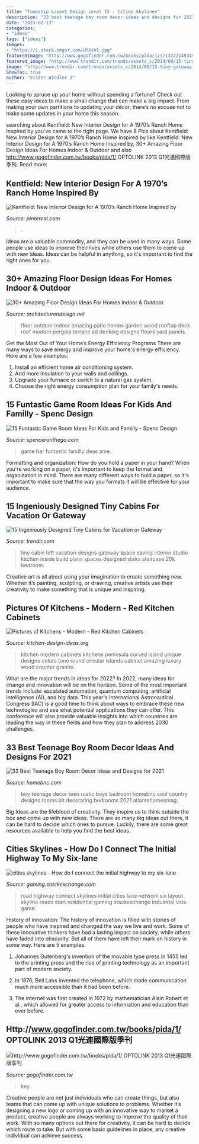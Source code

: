 ```yaml
---
title: "Township Layout Design Level 15 - Cities Skylines"
description: "33 best teenage boy room decor ideas and designs for 2021"
date: "2023-02-13"
categories:
- "ideas"
tags: ["ideas"]
images:
- "https://i.stack.imgur.com/UMXsHl.jpg"
featuredImage: "http://www.gogofinder.com.tw/books/pida/1/s/1372214534vew2tymq.jpg"
featured_image: "http://www.trendir.com/trends/assets_c/2014/06/15-tiny-gateway-vacation-cabin-designs-13b-thumb-970xauto-43608.jpg"
image: "http://www.trendir.com/trends/assets_c/2014/06/15-tiny-gateway-vacation-cabin-designs-13b-thumb-970xauto-43608.jpg"
ShowToc: true
author: "Sister Windler I"
---
```



Looking to spruce up your home without spending a fortune? Check out these easy ideas to make a small change that can make a big impact. From making your own partitions to updating your décor, there’s no excuse not to make some updates in your home this season.

	

		
searching about Kentfield: New Interior Design for A 1970’s Ranch Home Inspired by you've came to the right page. We have 8 Pics about Kentfield: New Interior Design for A 1970’s Ranch Home Inspired by like Kentfield: New Interior Design for A 1970’s Ranch Home Inspired by, 30+ Amazing Floor Design Ideas For Homes Indoor &amp; Outdoor and also http://www.gogofinder.com.tw/books/pida/1/ OPTOLINK 2013 Q1光連國際版季刊. Read more:
		
    
## Kentfield: New Interior Design For A 1970’s Ranch Home Inspired By

<img loading=lazy src="https://i.pinimg.com/originals/f4/9e/0b/f49e0bcd5feab89de833cf1947693997.png" onerror="this.onerror=null;this.src='https://tse1.mm.bing.net/th?id=OIP.1YE5QIq5ANxRjxDQtwjb1AHaJ3&amp;pid=15.1';" alt="Kentfield: New Interior Design for A 1970’s Ranch Home Inspired by">

_Source: pinterest.com_

>. 

	

Ideas are a valuable commodity, and they can be used in many ways. Some people use ideas to improve their lives while others use them to come up with new ideas. Ideas can be helpful in anything, so it's important to find the right ones for you.

    
## 30+ Amazing Floor Design Ideas For Homes Indoor &amp; Outdoor

<img loading=lazy src="http://cdn.architecturendesign.net/wp-content/uploads/2015/08/AD-Indoor-Outdoor-Floor-Design-Ideas-18.jpg" onerror="this.onerror=null;this.src='https://tse1.mm.bing.net/th?id=OIP.BA0jSVnsl30aRMQOLI0PagHaJY&amp;pid=15.1';" alt="30+ Amazing Floor Design Ideas For Homes Indoor &amp; Outdoor">

_Source: architecturendesign.net_

>floor outdoor indoor amazing patio homes garden wood rooftop deck roof modern pergola terrace ad decking designs floors yard panels. 

	

Get the Most Out of Your Home’s Energy Efficiency Programs
There are many ways to save energy and improve your home's energy efficiency. Here are a few examples:
1. Install an efficient home air conditioning system.
2. Add more insulation to your walls and ceilings.
3. Upgrade your furnace or switch to a natural gas system.
4. Choose the right energy consumption plan for your family's needs.

    
## 15 Funtastic Game Room Ideas For Kids And Familly - Spenc Design

<img loading=lazy src="http://spenceronthego.com/wp-content/uploads/2018/01/Game-Room-Bar-Ideas.jpg" onerror="this.onerror=null;this.src='https://tse4.mm.bing.net/th?id=OIP.Rk820j8NvOG_ltXUhhJF6wHaFG&amp;pid=15.1';" alt="15 Funtastic Game Room Ideas For Kids and Familly - Spenc Design">

_Source: spenceronthego.com_

>game bar funtastic familly deas ame. 

	

Formatting and organization: How do you hold a paper in your hand?
When you're working on a paper, it's important to keep the format and organization in mind. There are many different ways to hold a paper, so it's important to make sure that the way you formats it will be effective for your audience.

    
## 15 Ingeniously Designed Tiny Cabins For Vacation Or Gateway

<img loading=lazy src="http://www.trendir.com/trends/assets_c/2014/06/15-tiny-gateway-vacation-cabin-designs-13b-thumb-970xauto-43608.jpg" onerror="this.onerror=null;this.src='https://tse4.mm.bing.net/th?id=OIP.pSmLyy5TKMCqvGTMoWoALgHaJ3&amp;pid=15.1';" alt="15 Ingeniously Designed Tiny Cabins for Vacation or Gateway">

_Source: trendir.com_

>tiny cabin loft vacation designs gateway space saving interior studio kitchen inside build plans spaces designed stairs staircase 20k bedroom. 

	

Creative art is all about using your imagination to create something new. Whether it’s painting, sculpting, or drawing, creative artists use their creativity to make something that is unique and inspiring.

    
## Pictures Of Kitchens - Modern - Red Kitchen Cabinets

<img loading=lazy src="http://www.kitchen-design-ideas.org/images/kitchen-cabinets-modern-red-015-s8375128-curved-island-peninsula.jpg" onerror="this.onerror=null;this.src='https://tse1.mm.bing.net/th?id=OIP.8XY1bLah35I2DdVLddjrNgHaFv&amp;pid=15.1';" alt="Pictures of Kitchens - Modern - Red Kitchen Cabinets">

_Source: kitchen-design-ideas.org_

>kitchen modern cabinets kitchens peninsula curved island unique designs colors tone round circular islands cabinet amazing luxury wood counter granite. 

	

What are the major trends in ideas for 2022?
In 2022, many ideas for change and innovation will be on the horizon. Some of the most important trends include: escalated automation, quantum computing, artificial intelligence (AI), and big data. 
This year's International Astronautical Congress (IAC) is a good time to think about ways to embrace these new technologies and see what potential applications they can offer. This conference will also provide valuable insights into which countries are leading the way in these fields and how they plan to address 2030 challenges.

    
## 33 Best Teenage Boy Room Decor Ideas And Designs For 2021

<img loading=lazy src="https://homebnc.com/homeimg/2017/09/23-teenage-boy-room-decor-ideas-homebnc-1.jpg" onerror="this.onerror=null;this.src='https://tse2.mm.bing.net/th?id=OIP._nRivVL7VWg9vHoaTcQP1AHaKk&amp;pid=15.1';" alt="33 Best Teenage Boy Room Decor Ideas and Designs for 2021">

_Source: homebnc.com_

>boy teenage decor teen rustic boys bedroom homebnc cool country designs rooms bit decorating bedrooms 2021 atlantahomesmag. 

	

Big Ideas are the lifeblood of creativity. They inspire us to think outside the box and come up with new ideas. There are so many big ideas out there, it can be hard to decide which ones to pursue. Luckily, there are some great resources available to help you find the best ideas.

    
## Cities Skylines - How Do I Connect The Initial Highway To My Six-lane

<img loading=lazy src="https://i.stack.imgur.com/UMXsHl.jpg" onerror="this.onerror=null;this.src='https://tse1.mm.bing.net/th?id=OIP.Zuw8aqG3xcFQrnYP4u4Z_wHaEH&amp;pid=15.1';" alt="cities skylines - How do I connect the initial highway to my six-lane">

_Source: gaming.stackexchange.com_

>road highway connect skylines initial cities lane network six layout skyline roads start residential gaming stackexchange industrial vote game. 

	

History of innovation:
The history of innovation is filled with stories of people who have inspired and changed the way we live and work. Some of these innovative thinkers have had a lasting impact on society, while others have faded into obscurity. But all of them have left their mark on history in some way. Here are 5 examples.
1) Johannes Gutenberg's invention of the movable type press in 1455 led to the printing press and the rise of printing technology as an important part of modern society.

2) In 1876, Bell Labs invented the telephone, which made communication much more accessible than it had been before.

3) The internet was first created in 1972 by mathematician Alain Robert et al., which allowed for greater access to information and education than ever before.

    
## Http://www.gogofinder.com.tw/books/pida/1/ OPTOLINK 2013 Q1光連國際版季刊

<img loading=lazy src="http://www.gogofinder.com.tw/books/pida/1/s/1372214534vew2tymq.jpg" onerror="this.onerror=null;this.src='https://tse3.mm.bing.net/th?id=OIP.J3Q2uZGkmCpvCmHqHP_yxAHaKf&amp;pid=15.1';" alt="http://www.gogofinder.com.tw/books/pida/1/ OPTOLINK 2013 Q1光連國際版季刊">

_Source: gogofinder.com.tw_

>key. 

	

Creative people are not just individuals who can create things, but also teams that can come up with unique solutions to problems. Whether it’s designing a new logo or coming up with an innovative way to market a product, creative people are always working to improve the quality of their work. With so many options out there for creativity, it can be hard to decide which route to take. But with some basic guidelines in place, any creative individual can achieve success.

